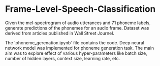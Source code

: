 # Frame-Level-Speech-Classification
Given the mel-spectrogram of audio utterances and 71 phoneme labels, generate predictions of the phonemes for an audio frame. Dataset was derived from articles published in Wall Street Journel.

The 'phoneme_gerenation.ipynb' file contains the code. Deep neural network model was implemented for phoneme generation task. The main aim was to explore effect of various hyper-parameters like batch size, number of hidden layers, context size, learning rate, etc.
